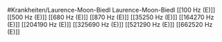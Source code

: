 #Krankheiten/Laurence-Moon-Biedl
Laurence-Moon-Biedl
[[100 Hz (E)]]
[[500 Hz (E)]]
[[680 Hz (E)]]
[[870 Hz (E)]]
[[35250 Hz (E)]]
[[164270 Hz (E)]]
[[204190 Hz (E)]]
[[325690 Hz (E)]]
[[521290 Hz (E)]]
[[662520 Hz (E)]]